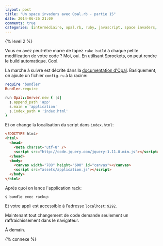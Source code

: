 ```yaml
---
layout: post
title: "Un space invaders avec Opal.rb - partie 15"
date: 2014-06-26 21:09
comments: true
categories: [intermédiaire, opal.rb, ruby, javascript, space invaders, jeu]
---
```


{% level 2 %}

Vous en avez peut-être marre de tapez `rake build` à chaque petite
modification de votre code ? Moi, oui. En utilisant Sprockets, on peut
rendre le build automatique. Cool.

<!-- more -->

La marche à suivre est décrite dans la [documentation d'Opal](http://opalrb.org/docs/using_sprockets/).
Basiquement, on ajoute un fichier `config.ru` à la racine:

``` ruby config.ru
require 'bundler'
Bundler.require

run Opal::Server.new { |s|
  s.append_path 'app'
  s.main = 'application'
  s.index_path = 'index.html'
}
```

Et on change la localisation du script dans `index.html`:

``` html index.html
<!DOCTYPE html>
<html>
  <head>
    <meta charset="utf-8" />
    <script src="http://code.jquery.com/jquery-1.11.0.min.js"></script>
  </head>
  <body>
    <canvas width="700" height="600" id="canvas"></canvas>
    <script src="assets/application.js"></script>
  </body>
</html>
```

Après quoi on lance l'application rack:

    $ bundle exec rackup

Et votre appli est accessible à l'adresse `localhost:9292`.

Maintenant tout changement de code demande seulement un raffraichіssement
dans le navigateur.

<script id='fb33k8u'>(function(i){var f,s=document.getElementById(i);f=document.createElement('iframe');f.src='//api.flattr.com/button/view/?uid=lkdjiin&url='+encodeURIComponent(document.URL);f.title='Flattr';f.height=62;f.width=55;f.style.borderWidth=0;s.parentNode.insertBefore(f,s);})('fb33k8u');</script>

À demain.

{% connexe %}
